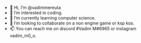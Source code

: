 - 👋 Hi, I’m @vadimmereuta
- 👀 I’m interested in coding.
- 🌱 I’m currently learning computer science.
- 💞️ I’m looking to collaborate on a non engine game or ksp kos.
- 📫 You can reach me on discord #Vadim M#6965 or instagram vadim_m0_o.

<!---
vadimmereuta/vadimmereuta is a ✨ special ✨ repository because its `README.md` (this file) appears on your GitHub profile.
You can click the Preview link to take a look at your changes.
--->
